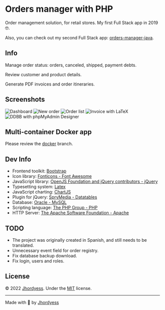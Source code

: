 # Orders manager with PHP

Order management solution, for retail stores. My first Full Stack app in 2019 🤓.

Also, you can check out my second Full Stack app: [orders-manager-java](https://github.com/jhordyess/orders-manager-java).

## Info

Manage order status: orders, canceled, shipped, payment debts.

Review customer and product details.

Generate PDF invoices and order itineraries.

## Screenshots

![Dashboard](https://res.cloudinary.com/jhordyess/image/upload/v1660836126/orders-manager/php/Dashboard.png)
![New order](https://res.cloudinary.com/jhordyess/image/upload/v1662128724/orders-manager/php/new_order.png)
![Order list](https://res.cloudinary.com/jhordyess/image/upload/v1662128724/orders-manager/php/order_list.png)
![Invoice with LaTeX](https://res.cloudinary.com/jhordyess/image/upload/v1669155002/orders-manager/php/order_invoice.png)
![DDBB with phpMyAdmin Designer](https://res.cloudinary.com/jhordyess/image/upload/v1662128383/orders-manager/php/DDBB.png)

## Multi-container Docker app

Please review the [docker](https://github.com/jhordyess/orders-manager-php/tree/docker) branch.

## Dev Info

- Frontend toolkit: [Bootstrap](https://getbootstrap.com/)
- Icon library: [Fonticons - Font Awesome](https://fontawesome.com/)
- JavaScript library: [OpenJS Foundation and jQuery contributors - jQuery](https://jquery.com/)
- Typesetting system: [Latex](https://www.latex-project.org/)
- JavaScript charting: [ChartJS](https://www.chartjs.org/)
- Plugin for jQuery: [SpryMedia - Datatables](https://datatables.net/)
- Database: [Oracle - MySQL](https://www.mysql.com/)
- Scripting language: [The PHP Group - PHP](https://www.php.net/)
- HTTP Server: [The Apache Software Foundation - Apache](https://httpd.apache.org/)

## TODO

- The project was originally created in Spanish, and still needs to be translated.
- Unnecessary event field for order registry.
- Fix database backup download.
- Fix login, users and roles.

## License

© 2022 [Jhordyess](https://github.com/jhordyess). Under the [MIT](https://choosealicense.com/licenses/mit/) license.

---

Made with 💪 by [Jhordyess](https://www.jhordyess.com/)
